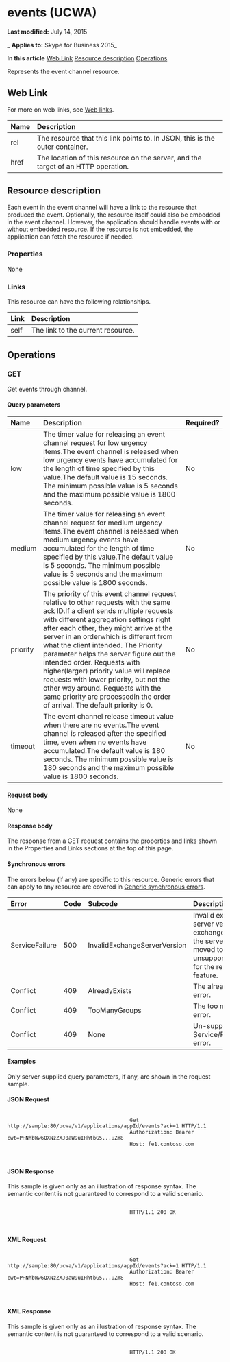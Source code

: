 
# events (UCWA)

 **Last modified:** July 14, 2015

 _ **Applies to:** Skype for Business 2015_

 **In this article**
[Web Link](#sectionSection0)
[Resource description](#sectionSection1)
[Operations](#sectionSection2)


Represents the event channel resource. 

## Web Link
<a name="sectionSection0"> </a>

For more on web links, see [Web links](WebLinks.md).



|**Name**|**Description**|
|:-----|:-----|
|rel|The resource that this link points to. In JSON, this is the outer container.|
|href|The location of this resource on the server, and the target of an HTTP operation.|

## Resource description
<a name="sectionSection1"> </a>

Each event in the event channel will have a link to the resource that produced the event. Optionally, the resource itself could also be embedded in the event channel. However, the application should handle events with or without embedded resource. If the resource is not embedded, the application can fetch the resource if needed. 


### Properties

None


### Links

This resource can have the following relationships.



|**Link**|**Description**|
|:-----|:-----|
|self|The link to the current resource.|

## Operations
<a name="sectionSection2"> </a>




### GET

Get events through channel.


#### Query parameters





|**Name**|**Description**|**Required?**|
|:-----|:-----|:-----|
|low|The timer value for releasing an event channel request for low urgency items.The event channel is released when low urgency events have accumulated for the length of time specified by this value.The default value is 15 seconds. The minimum possible value is 5 seconds and the maximum possible value is 1800 seconds.|No|
|medium|The timer value for releasing an event channel request for medium urgency items.The event channel is released when medium urgency events have accumulated for the length of time specified by this value.The default value is 5 seconds. The minimum possible value is 5 seconds and the maximum possible value is 1800 seconds.|No|
|priority|The priority of this event channel request relative to other requests with the same ack ID.If a client sends multiple requests with different aggregation settings right after each other, they might arrive at the server in an orderwhich is different from what the client intended. The Priority parameter helps the server figure out the intended order. Requests with higher(larger) priority value will replace requests with lower priority, but not the other way around. Requests with the same priority are processedin the order of arrival. The default priority is 0.|No|
|timeout|The event channel release timeout value when there are no events.The event channel is released after the specified time, even when no events have accumulated.The default value is 180 seconds. The minimum possible value is 180 seconds and the maximum possible value is 1800 seconds.|No|

#### Request body

None


#### Response body

The response from a GET request contains the properties and links shown in the Properties and Links sections at the top of this page.


#### Synchronous errors

The errors below (if any) are specific to this resource. Generic errors that can apply to any resource are covered in [Generic synchronous errors](GenericSynchronousErrors.md).



|**Error**|**Code**|**Subcode**|**Description**|
|:-----|:-----|:-----|:-----|
|ServiceFailure|500|InvalidExchangeServerVersion|Invalid exchange server version.The exchange mailbox of the server might have moved to an unsupported version for the required feature.|
|Conflict|409|AlreadyExists|The already exists error.|
|Conflict|409|TooManyGroups|The too many groups error.|
|Conflict|409|None|Un-supported Service/Resource/API error.|

#### Examples

Only server-supplied query parameters, if any, are shown in the request sample.


#### JSON Request


```

										Get http://sample:80/ucwa/v1/applications/appId/events?ack=1 HTTP/1.1
										Authorization: Bearer cwt=PHNhbWw6QXNzZXJ0aW9uIHhtbG5...uZm8
										Host: fe1.contoso.com
										
									
```


#### JSON Response

This sample is given only as an illustration of response syntax. The semantic content is not guaranteed to correspond to a valid scenario.


```

										HTTP/1.1 200 OK
										
									
```


#### XML Request


```

										Get http://sample:80/ucwa/v1/applications/appId/events?ack=1 HTTP/1.1
										Authorization: Bearer cwt=PHNhbWw6QXNzZXJ0aW9uIHhtbG5...uZm8
										Host: fe1.contoso.com
										
									
```


#### XML Response

This sample is given only as an illustration of response syntax. The semantic content is not guaranteed to correspond to a valid scenario.


```

										HTTP/1.1 200 OK
										
									
```

